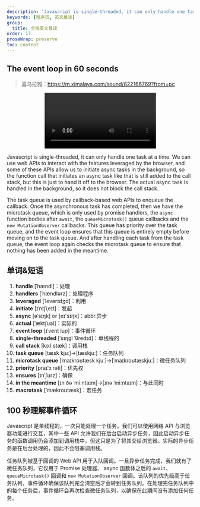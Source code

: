 ```yaml
---
description: 'Javascript is single-threaded, it can only handle one task at a time. We can use web APis to interact with the features leveraged by the browser, and some of these APIS allow us to initiate async tasks in the background'
keywords: [程序员, 英文晨读]
group:
  title: 全栈英文晨读
order: 17
proseWrap: preserve
toc: content
---
```


## The event loop in 60 seconds

> 喜马拉雅：https://m.ximalaya.com/sound/822166769?from=pc

<center>
<video controls src="/videos/the-event-loop-in-60-seconds.mp4"></video>
</center>

Javascript is single-threaded, it can only handle one task at a time. We can use web APIs to interact with the features leveraged by the browser, and some of these APIs allow us to initiate async tasks in the background, so the function call that initiates an async task like that is still added to the call stack, but this is just to hand it off to the browser. The actual async task is handled in the background, so it does not block the call stack.

The task queue is used by callback-based web APIs to enqueue the callback. Once the asynchronous task has completed, then we have the microtask queue, which is only used by promise handlers, the `async` function bodies after `await`, the `queueMicrotask()` queue callbacks and the `new MutationObserver` callbacks. This queue has priority over the task queue, and the event loop ensures that this queue is entirely empty before moving on to the task queue. And after handling each task from the task queue, the event loop again checks the microtask queue to ensure that nothing has been added in the meantime.

## 单词&短语

1. **handle** [ˈhændl]：处理
2. **handlers** [ˈhændlərz]：处理程序
3. **leveraged** [ˈlevərɪdʒd]：利用
4. **initiate** [ɪˈnɪʃiˌeɪt]：发起
5. **async** [əˈsɪŋk] or [eɪ'sɪŋk]：abbr.异步
6. **actual** [ˈæktʃuəl]：实际的
7. **event loop** [ɪˈvent lup]：事件循环
8. **single-threaded** [ˈsɪŋɡl ˈθredɪd]：单线程的
9. **call stack** [kɔːl stæk]：调用栈
10. **task queue** [tæsk kjuː]→[tæskjuː]：任务队列
11. **microtask queue** [ˈmaɪkroʊtæsk kjuː]→[ˈmaɪkroʊtæskjuː]：微任务队列
12. **priority** [praɪˈɔːrəti]：优先权
13. **ensures** [ɪnˈʃʊrz]：确保
14. **in the meantime** [ɪn ðə ˈmiːntaɪm]→[ɪnə ˈmiːntaɪm]：与此同时
15. **macrotask** [ˈmækroʊtæsk]：宏任务

## 100 秒理解事件循环

Javascript 是单线程的，一次只能处理一个任务。我们可以使用网络 API 与浏览器功能进行交互，其中一些 API 允许我们在后台启动异步任务，因此启动异步任务的函数调用仍会添加到调用栈中，但这只是为了将其交给浏览器。实际的异步任务是在后台处理的，因此不会阻塞调用栈。

任务队列被基于回调的 Web API 用于入队回调。一旦异步任务完成，我们就有了微任务队列，它仅用于 Promise 处理器、 async 函数体之后的 `await`、`queueMicrotask()` 回调和 `new MutationObserver` 回调。该队列的优先级高于任务队列，事件循环确保该队列完全清空后才会转到任务队列。在处理完任务队列中的每个任务后，事件循环会再次检查微任务队列，以确保在此期间没有添加任何任务。

